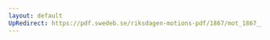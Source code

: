 ```yaml
---
layout: default
UpRedirect: https://pdf.swedeb.se/riksdagen-motions-pdf/1867/mot_1867__ak__00213/mot_1867__ak__00213_001.pdf
---
```

